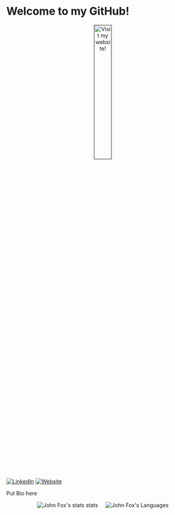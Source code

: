 # Welcome to my GitHub!

<p align="center"><a href=""><img width="30%" alt="Visit my website!" src="" /></a></p>

[![LinkedIn](https://img.shields.io/badge/-LinkedIn-informational?style=flat-square&logo=linkedin&logoColor=0072b1&colorB=616161&labelColor=black)](https://www.linkedin.com/in/andrew-krause-b6aa21179/)
[![Website](https://img.shields.io/badge/Web-Andrew-informational?style=flat-square&colorB=616161&labelColor=7CFC00)](https://andrewkrause.dev)

Put Bio here



<p align="center"> <img src="https://github-readme-stats.vercel.app/api?username=jff97&show_icons=true&theme=react&count_private=true" alt="John Fox's stats stats" /> 
&nbsp;&nbsp;&nbsp;
<img src="https://github-readme-stats.vercel.app/api/top-langs?username=jff97&show_icons=true&theme=react&count_private=true&layout=compact" alt="John Fox's Languages" />

<!--
**jff97/jff97** is a ✨ _special_ ✨ repository because its `README.md` (this file) appears on your GitHub profile.

Here are some ideas to get you started:

- 🔭 I’m currently working on ...
- 🌱 I’m currently learning ...
- 👯 I’m looking to collaborate on ...
- 🤔 I’m looking for help with ...
- 💬 Ask me about ...
- 📫 How to reach me: ...
- ⚡ Fun fact: ...
-->
